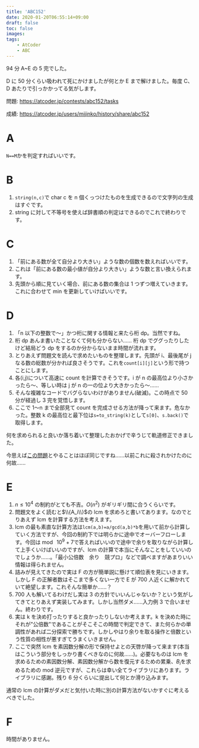 ```yaml
---
title: 'ABC152'
date: 2020-01-20T06:55:14+09:00
draft: false
toc: false
images:
tags:
    - AtCoder
    - ABC
---
```


94 分 A~E の 5 完でした。

D に 50 分くらい吸われて死にかけましたが何とか E まで解けました。毎度 C、D あたりで引っかかってる気がします。

問題: https://atcoder.jp/contests/abc152/tasks

成績: https://atcoder.jp/users/mijinko/history/share/abc152

# A

`N==M`かを判定すればいいです。

# B

1. `string(n,c)`で char c を n 個くっつけたものを生成できるので文字列の生成はすぐです。
2. string に対して不等号を使えば辞書順の判定はできるのでこれで終わりです。

# C

1. 「前にある数が全て自分より大きい」ような数の個数を数えればいいです。
2. これは「前にある数の最小値が自分より大きい」ような数と言い換えられます。
3. 先頭から順に見ていく場合、前にある数の集合は 1 つずつ増えていきます。これに合わせて min を更新していけばいいです。

# D

1. 「n 以下の整数で〜」かつ桁に関する情報と来たら桁 dp。当然ですね。
2. 桁 dp あんま書いたことなくて何も分からない…… 桁 dp でググったりしたけど結局どう dp をするのか分からないまま時間が流れます。
3. とりあえず問題文を読んで求めたいものを整理します。先頭が i、最後尾が j なる数の総数が分かれば良さそうです。これを`count[i][j]`という形で持つことにします。
4. 各(i,j)について高速に count を計算できそうです。i が n の最高位より小さかったら〜、等しい時は j が n の一の位より大きかったら〜……
5. そんな複雑なコードでバグらないわけがありません(破滅)。この時点で 50 分が経過し 3 完を覚悟します。
6. ここで 1〜n まで全部見て count を完成させる方法が降って来ます。危なかった。整数 k の最高位と最下位は`s=to_string(k)`として`s[0]`、`s.back()`で取得します。

何を求められると良いか落ち着いて整理したおかげで辛うじて軌道修正できました。

今思えば[この問題](https://atcoder.jp/contests/abc136/tasks/abc136_b)とやることはほぼ同じですね……以前これに殺されかけたのに何故……

# E

1. $n \leq 10^4$ の制約がとても不吉。$O(n^2)$ がギリギリ間に合うくらいです。
2. 問題文をよく読むと$\\{A_i\\}$の lcm を求めろと書いてあります。なのでとりあえず lcm を計算する方法を考えます。
3. lcm の最も素直な計算方法は`lcm(a,b)=a/gcd(a,b)*b`を用いて前から計算していく方法ですが、今回の制約下では明らかに途中でオーバーフローします。今回は$\bmod\ 10^9+7$で答えればいいので途中で余りを取りながら計算して上手くいけばいいのですが、lcm の計算で本当にそんなことをしていいのでしょうか……。「最小公倍数　余り　競プロ」などで調べますがあまりいい情報は得られません。
4. 詰みが見えてきたので実は F の方が簡単説に懸けて順位表を見にいきます。しかし F の正解者数はそこまで多くない一方で E が 700 人近くに解かれていて絶望します。これそんな簡単か……？
5. 700 人も解いてるわけだし実は 3 の方針でいいんじゃないか？という気がしてきてとりあえず実装してみます。しかし当然ダメ……入力例 3 で合いません。終わりです。
6. 実は k を決め打ったりすると良かったりしないか考えます。k を決めた時にそれが"公倍数"であることがそこそこの時間で判定できて、また何らかの単調性があれば二分探索で勝ちです。しかしやはり余りを取る操作と倍数という性質の相性が悪すぎてうまくいきません。
7. ここで突然 lcm を素因数分解の形で保持せよとの天啓が降って来ます(本当はこういう部分をしっかり書くべきなのに何故……)。必要なものは lcm を求めるための素因数分解、素因数分解から数を復元するための累乗、$B_i$を求めるための mod 逆元ですが、これらは幸い全てライブラリにあります。ライブラリに感謝。残り 6 分くらいに提出して何とか滑り込みます。

通常の lcm の計算がダメだと気付いた時に別の計算方法がないかすぐに考えるべきでした。

# F

時間がありません。

